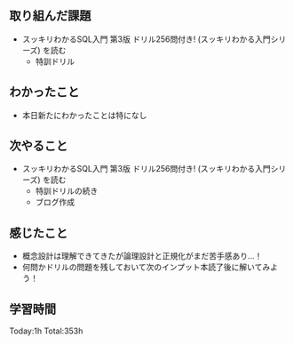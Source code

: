 ## 取り組んだ課題
- スッキリわかるSQL入門 第3版 ドリル256問付き! (スッキリわかる入門シリーズ) を読む
  - 特訓ドリル
## わかったこと
- 本日新たにわかったことは特になし
## 次やること
- スッキリわかるSQL入門 第3版 ドリル256問付き! (スッキリわかる入門シリーズ) を読む
  - 特訓ドリルの続き
  - ブログ作成
## 感じたこと
- 概念設計は理解できてきたが論理設計と正規化がまだ苦手感あり...！
- 何問かドリルの問題を残しておいて次のインプット本読了後に解いてみよう！
## 学習時間
Today:1h Total:353h
